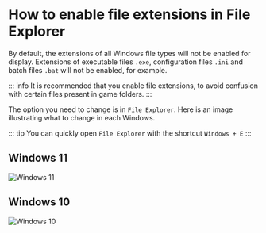 # How to enable file extensions in File Explorer

By default, the extensions of all Windows file types will not be enabled for display. Extensions of executable files `.exe`, configuration files `.ini` and batch files `.bat` will not be enabled, for example.

::: info It is recommended that you enable file extensions, to avoid confusion with certain files present in game folders.
:::

The option you need to change is in `File Explorer`. Here is an image illustrating what to change in each Windows.

::: tip You can quickly open `File Explorer` with the shortcut `Windows + E`
:::

## Windows 11

![Windows 11](/ru/assets/guides/file-extensions-w11.png)

## Windows 10

![Windows 10](/ru/assets/guides/file-extensions-w10.png)